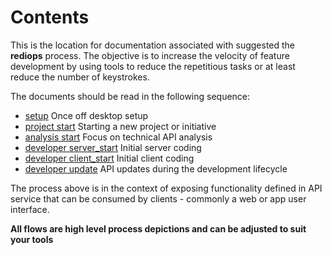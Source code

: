 # Contents

This is the location for documentation associated with
suggested the **rediops** process.  The objective is to increase
the velocity of feature development by using tools to reduce
the repetitious tasks or at least reduce the number of keystrokes.

The documents should be read in the following sequence:

* [setup](setup.md) Once off desktop setup
* [project start](project_start.md) Starting a new project or initiative
* [analysis start](analysis_start.md) Focus on technical API analysis
* [developer server_start](developer_server_start.md) Initial server coding
* [developer client_start](developer_client_start.md) Initial client coding
* [developer update](developer_update.md) API updates during the development lifecycle

The process above is in the context of exposing functionality defined in 
API service that can be consumed by clients - commonly a web or app user
interface.

**All flows are high level process depictions and can
be adjusted to suit your tools**

